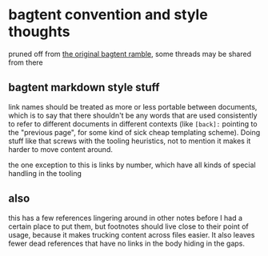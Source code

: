 # bagtent convention and style thoughts

pruned off from [the original bagtent ramble][mound], some threads may be shared from there

[mound]: 9432d8de-485e-4253-8dcb-e8ed3dda45f9.md

## bagtent markdown style stuff

link names should be treated as more or less portable between documents, which is to say that there shouldn't be any words that are used consistently to refer to different documents in different contexts (like `[back]:` pointing to the "previous page", for some kind of sick cheap templating scheme). Doing stuff like that screws with the tooling heuristics, not to mention it makes it harder to move content around.

the one exception to this is links by number, which have all kinds of special handling in the tooling

## also

this has a few references lingering around in other notes before I had a certain place to put them, but footnotes should live close to their point of usage, because it makes trucking content across files easier. It also leaves fewer dead references that have no links in the body hiding in the gaps.
